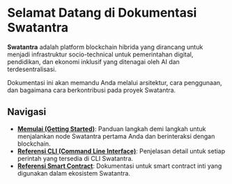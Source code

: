 # Selamat Datang di Dokumentasi Swatantra

**Swatantra** adalah platform blockchain hibrida yang dirancang untuk menjadi infrastruktur socio-technical untuk pemerintahan digital, pendidikan, dan ekonomi inklusif yang ditenagai oleh AI dan terdesentralisasi.

Dokumentasi ini akan memandu Anda melalui arsitektur, cara penggunaan, dan bagaimana cara berkontribusi pada proyek Swatantra.

## Navigasi

- **[Memulai (Getting Started)](./getting-started.md)**: Panduan langkah demi langkah untuk menjalankan node Swatantra pertama Anda dan berinteraksi dengan blockchain.
- **[Referensi CLI (Command Line Interface)](./cli-reference.md)**: Penjelasan detail untuk setiap perintah yang tersedia di CLI Swatantra.
- **[Referensi Smart Contract](./contracts.md)**: Dokumentasi untuk smart contract inti yang digunakan dalam ekosistem Swatantra.
